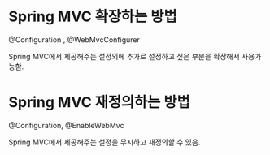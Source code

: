 # Spring MVC 확장하는 방법
@Configuration , @WebMvcConfigurer

Spring MVC에서 제공해주는 설정외에 추가로 설정하고 싶은 부분을 확장해서 사용가능함.

# Spring MVC 재정의하는 방법
@Configuration, @EnableWebMvc

Spring MVC에서 제공해주는 설정을 무시하고 재정의할 수 있음.